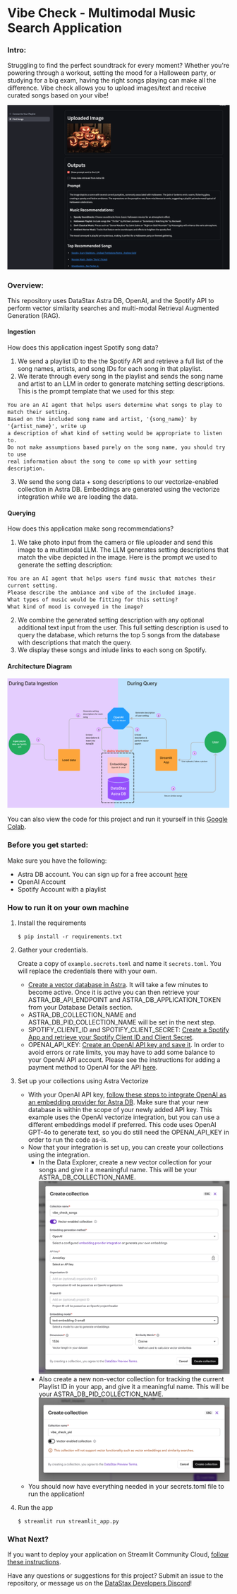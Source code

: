# Vibe Check - Multimodal Music Search Application

### Intro:
Struggling to find the perfect soundtrack for every moment? Whether you're powering through a workout, setting the mood for a Halloween party, or studying for a big exam, having the right songs playing can make all the difference. Vibe check allows you to upload images/text and receive curated songs based on your vibe!

![App Preview](./images/app_preview.png)


### Overview:
This repository uses DataStax Astra DB, OpenAI, and the Spotify API to perform vector similarity searches and multi-modal Retrieval Augmented Generation (RAG).

#### Ingestion
How does this application ingest Spotify song data?
1. We send a playlist ID to the the Spotify API and retrieve a full list of the song names, artists, and song IDs for each song in that playlist.
2. We iterate through every song in the playlist and sends the song name and artist to an LLM in order to generate matching setting descriptions. This is the prompt template that we used for this step:
```
You are an AI agent that helps users determine what songs to play to match their setting.
Based on the included song name and artist, '{song_name}' by '{artist_name}', write up
a description of what kind of setting would be appropriate to listen to.
Do not make assumptions based purely on the song name, you should try to use
real information about the song to come up with your setting description.
```
3. We send the song data + song descriptions to our vectorize-enabled collection in Astra DB. Embeddings are generated using the vectorize integration while we are loading the data.

#### Querying
How does this application make song recommendations?
1. We take photo input from the camera or file uploader and send this image to a multimodal LLM. The LLM generates setting descriptions that match the vibe depicted in the image. Here is the prompt we used to generate the setting description:
```
You are an AI agent that helps users find music that matches their current setting.
Please describe the ambiance and vibe of the included image. 
What types of music would be fitting for this setting? 
What kind of mood is conveyed in the image?
```
2. We combine the generated setting description with any optional additional text input from the user. This full setting description is used to query the database, which returns the top 5 songs from the database with descriptions that match the query.
3. We display these songs and inlude links to each song on Spotify.

#### Architecture Diagram
![Architecture Diagram](./images/architecture.png)

You can also view the code for this project and run it yourself in this [Google Colab](https://colab.research.google.com/drive/1Y3R5HO6SH5-IzMItbZSmCT8L08d4aEri).


### Before you get started:
Make sure you have the following:


*   Astra DB account. You can sign up for a free account [here](https://astra.datastax.com/signup?utm_medium=email&utm_source=datastax&utm_campaign=music_search_livestream&utm_content=astra_sign_up)
*   OpenAI Account
*   Spotify Account with a playlist


### How to run it on your own machine

1. Install the requirements

   ```
   $ pip install -r requirements.txt
   ```

2. Gather your credentials. 
   
   Create a copy of `example.secrets.toml` and name it `secrets.toml`. You will replace the credentials there with your own.
   - [Create a vector database in Astra](https://docs.datastax.com/en/astra-db-serverless/get-started/quickstart.html#create-a-serverless-vector-database). It will take a few minutes to become active. Once it is active you can then retrieve your ASTRA_DB_API_ENDPOINT and ASTRA_DB_APPLICATION_TOKEN from your Database Details section.
   - ASTRA_DB_COLLECTION_NAME and ASTRA_DB_PID_COLLECTION_NAME will be set in the next step.
   - SPOTIFY_CLIENT_ID and SPOTIFY_CLIENT_SECRET: [Create a Spotify App and retrieve your Spotify Client ID and Client Secret](https://developer.spotify.com/documentation/web-api/concepts/apps).
   - OPENAI_API_KEY: [Create an OpenAI API key and save it](https://platform.openai.com/docs/quickstart). In order to avoid errors or rate limits, you may have to add some balance to your OpenAI API account. Please see the instructions for adding a payment method to OpenAI for the API [here](https://help.openai.com/en/articles/9038407-how-can-i-set-up-billing-for-my-account).
   

3. Set up your collections using Astra Vectorize
   - With your OpenAI API key, [follow these steps to integrate OpenAI as an embedding provider for Astra DB](https://docs.datastax.com/en/astra-db-serverless/integrations/embedding-providers/openai.html). Make sure that your new database is within the scope of your newly added API key. This example uses the OpenAI vectorize integration, but you can use a different embeddings model if preferred. This code uses OpenAI GPT-4o to generate text, so you do still need the OPENAI_API_KEY in order to run the code as-is.
   - Now that your integration is set up, you can create your collections using the integration. 
      - In the Data Explorer, create a new vector collection for your songs and give it a meaningful name. This will be your ASTRA_DB_COLLECTION_NAME.
      ![Create Vector Collection](./images/create_vector_collection.png)
      - Also create a new non-vector collection for tracking the current Playlist ID in your app, and give it a meaningful name. This will be your ASTRA_DB_PID_COLLECTION_NAME.
      ![Create Non-Vector Collection](./images/create_nonvector_collection.png)
   - You should now have everything needed in your secrets.toml file to run the application!

4. Run the app

   ```
   $ streamlit run streamlit_app.py
   ```

### What Next?

If you want to deploy your application on Streamlit Community Cloud, [follow these instructions](https://docs.streamlit.io/deploy/streamlit-community-cloud/deploy-your-app/deploy).

Have any questions or suggestions for this project? 
Submit an issue to the repository, or message us on the [DataStax Developers Discord](https://discord.gg/datastax)! 
